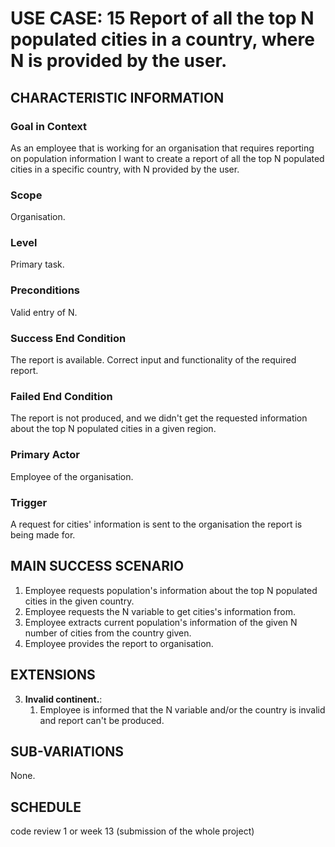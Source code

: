 # USE CASE: 15 Report of all the top N populated cities in a country, where N is provided by the user.

## CHARACTERISTIC INFORMATION

### Goal in Context

As an employee that is working for an organisation that requires reporting on population information I want to create a report of all the top N populated cities in a specific country, with N provided by the user.

### Scope

Organisation.

### Level

Primary task.

### Preconditions

Valid entry of N.

### Success End Condition

The report is available. Correct input and functionality of the required report.

### Failed End Condition

The report is not produced, and we didn't get the requested information about the top N populated cities in a given region.

### Primary Actor

Employee of the organisation.

### Trigger

A request for cities' information is sent to the organisation the report is being made for.

## MAIN SUCCESS SCENARIO

1. Employee requests population's information about the top N populated cities in the given country.
2. Employee requests the N variable to get cities's information from.
3. Employee extracts current population's information of the given N number of cities from the country given.
4. Employee provides the report to organisation.

## EXTENSIONS

3. **Invalid continent.**:
    1. Employee is informed that the N variable and/or the country is invalid and report can't be produced.

## SUB-VARIATIONS

None.

## SCHEDULE

code review 1 or week 13 (submission of the whole project)